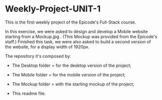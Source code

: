 # Weekly-Project-UNIT-1

This is the first weekly project of the Epicode's Full-Stack course.

In this exercise, we were asked to design and develop a Mobile website starting from a Mockup.jpg . (This Mockup was provided from the Epicode's staff.)
Finished this task, we were also asked to build a second version of the website, for a display width of 1920px.

The repository it's composed by:

- The Desktop folder = for the desktop version of the project;

- The Mobile folder = for the mobile version of the project;

- The Mockup folder = with the starting mockup of the project;

- This readme file.
